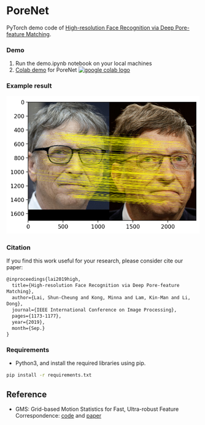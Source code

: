 # PoreNet
PyTorch demo code of [High-resolution Face Recognition via Deep Pore-feature Matching](https://ieeexplore.ieee.org/abstract/document/8803686).

### Demo
1. Run the demo.ipynb notebook on your local machines
2. [Colab demo](https://colab.research.google.com/drive/11jOVEja3pBm4c-tARGrOTMVWgnW1KGBz) for PoreNet <a href="https://colab.research.google.com/drive/11jOVEja3pBm4c-tARGrOTMVWgnW1KGBz"><img src="https://colab.research.google.com/assets/colab-badge.svg" alt="google colab logo"></a>

### Example result
![result](https://github.com/johnnysclai/PoreNet/raw/master/img/billgates_result.png) 

### Citation
If you find this work useful for your research, please consider cite our paper:
```
@inproceedings{lai2019high,
  title={High-resolution Face Recognition via Deep Pore-feature Matching},
  author={Lai, Shun-Cheung and Kong, Minna and Lam, Kin-Man and Li, Dong},
  journal={IEEE International Conference on Image Processing},
  pages={1173-1177},
  year={2019},
  month={Sep.}
}
```

### Requirements
- Python3, and install the required libraries using pip.
```bash
pip install -r requirements.txt
```

## Reference
- GMS: Grid-based Motion Statistics for Fast, Ultra-robust Feature Correspondence: [code](https://github.com/JiawangBian/GMS-Feature-Matcher) and [paper](https://ieeexplore.ieee.org/document/8099785)
